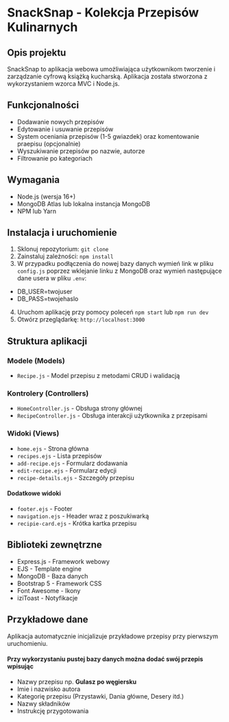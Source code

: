 # SnackSnap - Kolekcja Przepisów Kulinarnych

## Opis projektu

SnackSnap to aplikacja webowa umożliwiająca użytkownikom tworzenie i zarządzanie cyfrową książką kucharską. Aplikacja została stworzona z wykorzystaniem wzorca MVC i Node.js.

## Funkcjonalności

- Dodawanie nowych przepisów
- Edytowanie i usuwanie przepisów
- System oceniania przepisów (1-5 gwiazdek) oraz komentowanie praepisu (opcjonalnie)
- Wyszukiwanie przepisów po nazwie, autorze
- Filtrowanie po kategoriach

## Wymagania

- Node.js (wersja 16+)
- MongoDB Atlas lub lokalna instancja MongoDB
- NPM lub Yarn

## Instalacja i uruchomienie

1. Sklonuj repozytorium: `git clone`
2. Zainstaluj zależności: `npm install`
3. W przypadku podłączenia do nowej bazy danych wymień link w pliku `config.js` poprzez wklejanie linku z MongoDB oraz wymień następujące dane usera w pliku `.env`:

- DB_USER=twojuser
- DB_PASS=twojehaslo

4. Uruchom aplikację przy pomocy poleceń `npm start` lub `npm run dev`
5. Otwórz przeglądarkę: `http://localhost:3000`

## Struktura aplikacji

### Modele (Models)

- `Recipe.js` - Model przepisu z metodami CRUD i walidacją

### Kontrolery (Controllers)

- `HomeController.js` - Obsługa strony głównej
- `RecipeController.js` - Obsługa interakcji użytkownika z przepisami

### Widoki (Views)

- `home.ejs` - Strona główna
- `recipes.ejs` - Lista przepisów
- `add-recipe.ejs` - Formularz dodawania
- `edit-recipe.ejs` - Formularz edycji
- `recipe-details.ejs` - Szczegóły przepisu

#### Dodatkowe widoki

- `footer.ejs` - Footer
- `navigation.ejs` - Header wraz z poszukiwarką
- `recipie-card.ejs` - Krótka kartka przepisu

## Biblioteki zewnętrzne

- Express.js - Framework webowy
- EJS - Template engine
- MongoDB - Baza danych
- Bootstrap 5 - Framework CSS
- Font Awesome - Ikony
- iziToast - Notyfikacje

## Przykładowe dane

Aplikacja automatycznie inicjalizuje przykładowe przepisy przy pierwszym uruchomieniu.

#### Przy wykorzystaniu pustej bazy danych można dodać swój przepis wpisując

- Nazwy przepisu np. **Gulasz po węgiersku**
- Imie i nazwisko autora
- Kategorię przepisu (Przystawki, Dania główne, Desery itd.)
- Nazwy składników
- Instrukcję przygotowania
